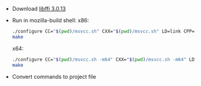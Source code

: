* Download [libffi 3.0.13](ftp://sourceware.org/pub/libffi/libffi-3.2.1.tar.gz)

* Run in mozilla-build shell:
  x86:
    ```bash
    ./configure CC="$(pwd)/msvcc.sh" CXX="$(pwd)/msvcc.sh" LD=link CPP='cl -nologo -EP' CXXCPP="cl -nologo -EP" --build=i686-pc-mingw32 CFLAGS=-O2
    make
    ```

  x64:
    ```bash
    ./configure CC="$(pwd)/msvcc.sh -m64" CXX="$(pwd)/msvcc.sh -m64" LD=link CPP='cl -nologo -EP' CXXCPP="cl -nologo -EP" --build=x86_64-w64-mingw32 CFLAGS=-O2
    make
    ```

* Convert commands to project file
